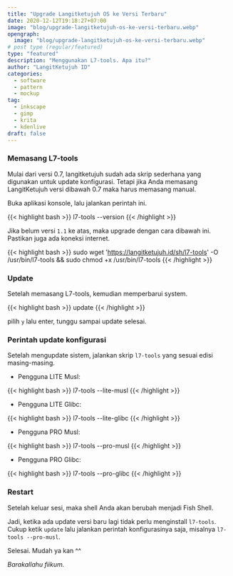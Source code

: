 ```yaml
---
title: "Upgrade Langitketujuh OS ke Versi Terbaru"
date: 2020-12-12T19:18:27+07:00
image: "blog/upgrade-langitketujuh-os-ke-versi-terbaru.webp"
opengraph:
  image: "blog/upgrade-langitketujuh-os-ke-versi-terbaru.webp"
# post type (regular/featured)
type: "featured"
description: "Menggunakan L7-tools. Apa itu?"
author: "LangitKetujuh ID"
categories:
  - software
  - pattern
  - mockup
tag:
  - inkscape
  - gimp
  - krita
  - kdenlive
draft: false
---
```


### Memasang L7-tools

Mulai dari versi 0.7, langitketujuh sudah ada skrip sederhana yang digunakan untuk update konfigurasi. Tetapi jika Anda memasang LangitKetujuh versi dibawah 0.7 maka harus memasang manual.

Buka aplikasi konsole, lalu jalankan perintah ini.

{{< highlight bash >}}
l7-tools --version
{{< /highlight >}}

Jika belum versi `1.1` ke atas, maka upgrade dengan cara dibawah ini. Pastikan juga ada koneksi internet.

{{< highlight bash >}}
sudo wget 'https://langitketujuh.id/sh/l7-tools' -O /usr/bin/l7-tools && sudo chmod +x /usr/bin/l7-tools
{{< /highlight >}}

### Update

Setelah memasang L7-tools, kemudian memperbarui system.

{{< highlight bash >}}
update
{{< /highlight >}}

pilih `y` lalu enter, tunggu sampai update selesai.

### Perintah update konfigurasi

Setelah mengupdate sistem, jalankan skrip `l7-tools` yang sesuai edisi masing-masing.

* Pengguna LITE Musl:

{{< highlight bash >}}
l7-tools --lite-musl
{{< /highlight >}}

* Pengguna LITE Glibc:

{{< highlight bash >}}
l7-tools --lite-glibc
{{< /highlight >}}

* Pengguna PRO Musl:

{{< highlight bash >}}
l7-tools --pro-musl
{{< /highlight >}}

* Pengguna PRO Glibc:

{{< highlight bash >}}
l7-tools --pro-glibc
{{< /highlight >}}

### Restart

Setelah keluar sesi, maka shell Anda akan berubah menjadi Fish Shell.

Jadi, ketika ada update versi baru lagi tidak perlu menginstall `l7-tools`. Cukup ketik `update` lalu jalankan perintah konfigurasinya saja, misalnya `l7-tools --pro-musl`.

Selesai. Mudah ya kan ^^

_Barakallahu fiikum._
